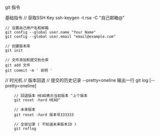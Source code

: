 git 指令

基础指令
	// 获取SSH Key 
	ssh-keygen -t rsa -C "自己邮箱@"

	// 设置自己用户名和邮箱
	git config --global user.name "Your Name"
	git config --global user.email "email@example.com"

	// 创建版本库
	git init 

	// 文件添加和提交到仓库
	git add 文件
	git commit -m ' 说明 '

// 时光机
	// 版本回退
		// 提交的历史记录 --pretty=oneline 输出一行
		git log [--pretty=oneline]

		// 回退版本 HEAD表示当前版本 ^上个版本
		git reset -hard HEAD^

		// 未来版本
		git reset -hard 版本号333333

		// 全部记录 ( 不知道未来版本ID )
		git reflog

